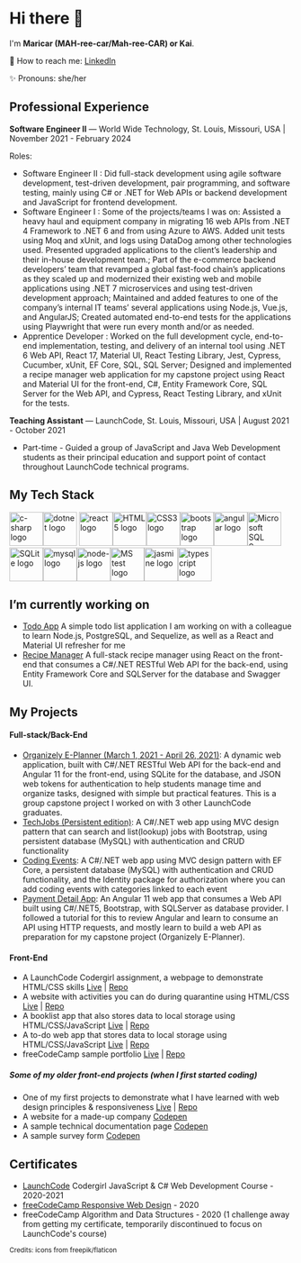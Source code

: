 
# Hi there 👋


I'm **Maricar (MAH-ree-car/Mah-ree-CAR) or Kai**.

📧 How to reach me: [LinkedIn](https://www.linkedin.com/in/maricar-walters)

✨ Pronouns: she/her

## Professional Experience
**Software Engineer II** — World Wide Technology, St. Louis, Missouri, USA | November 2021 - February 2024

Roles:
- Software Engineer II : Did full-stack development using agile software development, test-driven development, pair programming, and software testing, mainly using C# or .NET for Web APIs or backend development and JavaScript for frontend development.
- Software Engineer I : Some of the projects/teams I was on: Assisted a heavy haul and equipment company in migrating 16 web APIs from .NET 4 Framework to .NET 6 and from using Azure to AWS. Added unit tests using Moq and xUnit, and logs using DataDog among other technologies used. Presented upgraded applications to the client’s leadership and their in-house development team.; Part of the e-commerce backend developers’ team that revamped a global fast-food chain’s applications as they scaled up and modernized their existing web and mobile applications using .NET 7 microservices and using test-driven development approach; Maintained and added features to one of the company’s internal IT teams’ several applications using Node.js, Vue.js, and AngularJS; Created automated end-to-end tests for the applications using Playwright that were run every month and/or as needed.
- Apprentice Developer : Worked on the full development cycle, end-to-end implementation, testing, and delivery of an internal tool using .NET 6 Web API, React 17, Material UI, React Testing Library, Jest, Cypress, Cucumber, xUnit, EF Core, SQL, SQL Server; Designed and implemented a recipe manager web application for my capstone project using React and Material UI for the front-end, C#, Entity Framework Core, SQL Server for the Web API, and Cypress, React Testing Library, and xUnit for the tests.

**Teaching Assistant** — LaunchCode, St. Louis, Missouri, USA | August 2021 - October 2021
-   Part-time - Guided a group of JavaScript and Java Web Development students as their principal education and support point of contact throughout LaunchCode technical programs.

## My Tech Stack
<div>
<span><img src="assets/csharp.png" alt="c-sharp logo" title="C#" width="60"></span><span><img src="assets/dotnet.png" alt="dotnet logo"  title=".NET" width="60"></span>
<span><img src="assets/react.png" alt="react logo" title="React" width="60"></span><span><img src="assets/html-5.png" alt="HTML5 logo"  title="HTML5" width="60"></span><span><img src="assets/css.png" alt="CSS3 logo"  title="CSS3" width="60"></span><span><img src="assets/bootstrap.png" alt="bootstrap logo" title="Bootstrap" width="60"></span><span><img src="assets/angular.png" alt="angular logo" title="Angular" width="60"></span><span><img src="assets/Microsoft-SQL-Server-logo.jpg" alt="Microsoft SQL Server logo" title="SQL Server" width="60"></span><span><img src="assets/sqlite.jpg" alt="SQLite logo" title="SQLite" width="60"></span><span><img src="assets/mysql.png" alt="mysql logo"  title="MySQL" width="60"></span><span><img src="assets/nodejs.png" alt="node-js logo" title="Node.js" width="60"></span><span><img src="assets/mstest.png" alt="MS test logo" title="MS Test" width="60"></span><span><img src="assets/jasmine.png" alt="jasmine logo" title="Jasmine" width="60"></span><span><img src="assets/typescript.png" alt="typescript logo" title="Typescript" width="60"></span>
</div>

## I’m currently working on

- [Todo App](https://github.com/PairProgramming-Projects/nodereact-todo) A simple todo list application I am working on with a colleague to learn Node.js, PostgreSQL, and Sequelize, as well as a React and Material UI refresher for me
- [Recipe Manager](https://github.com/mlwalters/recipeManager) A full-stack recipe manager using React on the front-end that consumes a C#/.NET RESTful Web API for the back-end, using Entity Framework Core and SQLServer for the database and Swagger UI. 

## My Projects
#### Full-stack/Back-End
- [Organizely E-Planner (March 1, 2021 - April 26, 2021)](https://github.com/AKA-Liftoff-Group-2021/Organizely-App): A dynamic web application, built with C#/.NET RESTful Web API for the back-end and Angular 11 for the front-end, using SQLite for the database, and JSON web tokens for authentication to help students manage time and organize tasks, designed with simple but practical features. This is a group capstone project I worked on with 3 other LaunchCode graduates. 
- [TechJobs (Persistent edition)](https://github.com//mlwalters/TechJobsPersistent): A C#/.NET web app using MVC design pattern that can search and list(lookup) jobs with Bootstrap, using persistent database (MySQL) with authentication and CRUD functionality
- [Coding Events](https://github.com/mlwalters/codingEvents-authentication): A C#/.NET web app using MVC design pattern with EF Core, a persistent database (MySQL) with authentication and CRUD functionality, and the Identity package for authorization where you can add coding events with categories linked to each event
- [Payment Detail App](https://github.com/mlwalters/angular11dotnet5-paymentDetailApp): An Angular 11 web app that consumes a Web API built using C#/.NET5, Bootstrap, with SQLServer as database provider. I followed a tutorial for this to review Angular and learn to consume an API using HTTP requests, and mostly learn to build a web API as preparation for my capstone project (Organizely E-Planner).

#### Front-End 
- A LaunchCode Codergirl assignment, a webpage to demonstrate HTML/CSS skills [Live](https://mlwalters.github.io/html-me-something) | [Repo](https://github.com/mlwalters/html-me-something)
- A website with activities you can do during quarantine using HTML/CSS [Live](https://mlwalters.github.io/stay-at-home/) | [Repo](https://github.com//mlwalters/stay-at-home)
- A booklist app that also stores data to local storage using HTML/CSS/JavaScript [Live](https://mlwalters.github.io/booklist-app/) | [Repo](https://github.com//mlwalters/booklist-app)
- A to-do web app that stores data to local storage using HTML/CSS/JavaScript [Live](https://mlwalters.github.io/todo-webapp/) | [Repo](https://github.com//mlwalters/todo-webapp)
- freeCodeCamp sample portfolio [Live](https://mlwalters.github.io/freeCodeCamp-portfolio/) | [Repo](https://github.com//mlwalters/fcc-portfolio)

##### Some of my older front-end projects (when I first started coding)
- One of my first projects to demonstrate what I have learned with web design principles & responsiveness [Live](https://mlwalters.github.io/recipe-page/) | [Repo](https://github.com//mlwalters/recipe-page)
- A website for a made-up company [Codepen](https://codepen.io/carrimaxx/full/YzwGmGp)
- A sample technical documentation page [Codepen](https://codepen.io/carrimaxx/full/eYJBMKr)
- A sample survey form [Codepen](https://codepen.io/carrimaxx/full/dyYbyVd)


## Certificates
- [LaunchCode](https://www.launchcode.org/) Codergirl JavaScript & C# Web Development Course - 2020-2021
- [freeCodeCamp Responsive Web Design](https://www.freecodecamp.org/certification/carrimaxx/responsive-web-design) - 2020
- freeCodeCamp Algorithm and Data Structures - 2020 (1 challenge away from getting my certificate, temporarily discontinued to focus on LaunchCode's course)

<sub>Credits: icons from freepik/flaticon</sub>
